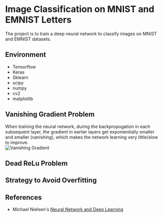 # **Image Classification on MNIST and EMNIST Letters**
The project is to train a deep neural network to classify images on MNIST and EMNIST datasets.

## Environment

* Tensorflow
* Keras
* Sklearn
* scipy
* numpy
* cv2
* matplotlib

## Vanishing Gradient Problem
When training the neural network, during the backpropogation in each subsequent layer, the gradient in earlier layers get exponientially smaller and smaller (vanishing), which makes the network learning very little/slow to improve.  
![Vanishing Gradient]()



## Dead ReLu Problem

## Strategy to Avoid Overfitting

## References
* Michael Nielsen's [Neural Network and Deep Learning](http://neuralnetworksanddeeplearning.com/)

